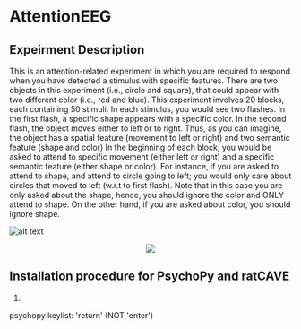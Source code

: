 # AttentionEEG

## Expeirment Description

This is an attention-related experiment in which you are required to respond when you have detected a stimulus with 
specific features. There are two objects in this experiment (i.e., circle and square), that could appear with two different 
color (i.e., red and blue). 
This experiment involves 20 blocks, each containing 50 stimuli. In each stimulus, you would see two flashes. In the first 
flash, a specific shape appears with a specific color. In the second flash, the object moves either to left or to right. 
Thus, as you can imagine, the object has a spatial feature (movement to left or right) and two semantic feature (shape and color)
In the beginning of each block, you would be asked to attend to specific movement (either left or right) and a specific semantic 
feature (either shape or color). For instance, if you are asked to attend to shape, and attend to circle going to left; you would 
only care about circles that moved to left (w.r.t to first flash). Note that in this case you are only asked about the shape, hence, you should ignore the color and ONLY attend to shape. On the other hand, if you are asked about color, you should ignore shape.

![alt text](https://github.com/mohammadbashiri93/AttentionEEG/blob/readme/Fig/stim1.png)
<div style="text-align:center"><img src ="https://github.com/mohammadbashiri93/AttentionEEG/blob/readme/Fig/stim1.png" /></div>

## Installation procedure for PsychoPy and ratCAVE

1. 


psychopy keylist:
'return' (NOT 'enter')